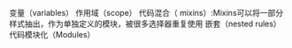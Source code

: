 变量（variables）
作用域（scope）
代码混合（ mixins）:Mixins可以将一部分样式抽出，作为单独定义的模块，被很多选择器重复使用
嵌套（nested rules）
代码模块化（Modules）